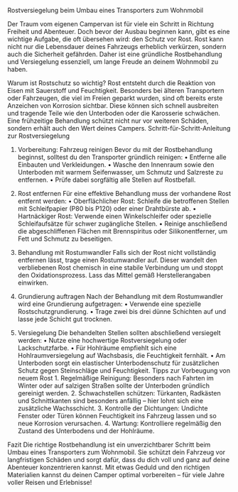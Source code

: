 Rostversiegelung beim Umbau eines Transporters zum Wohnmobil

Der Traum vom eigenen Campervan ist für viele ein Schritt in Richtung Freiheit und Abenteuer. Doch bevor der Ausbau beginnen kann, gibt es eine wichtige Aufgabe, die oft übersehen wird: den Schutz vor Rost. Rost kann nicht nur die Lebensdauer deines Fahrzeugs erheblich verkürzen, sondern auch die Sicherheit gefährden. Daher ist eine gründliche Rostbehandlung und Versiegelung essenziell, um lange Freude an deinem Wohnmobil zu haben.

Warum ist Rostschutz so wichtig?
Rost entsteht durch die Reaktion von Eisen mit Sauerstoff und Feuchtigkeit. Besonders bei älteren Transportern oder Fahrzeugen, die viel im Freien geparkt wurden, sind oft bereits erste Anzeichen von Korrosion sichtbar. Diese können sich schnell ausbreiten und tragende Teile wie den Unterboden oder die Karosserie schwächen. Eine frühzeitige Behandlung schützt nicht nur vor weiteren Schäden, sondern erhält auch den Wert deines Campers.
Schritt-für-Schritt-Anleitung zur Rostversiegelung

1. Vorbereitung: Fahrzeug reinigen
   Bevor du mit der Rostbehandlung beginnst, solltest du den Transporter gründlich reinigen:
   • Entferne alle Einbauten und Verkleidungen.
   • Wasche den Innenraum sowie den Unterboden mit warmem Seifenwasser, um Schmutz und Salzreste zu entfernen.
   • Prüfe dabei sorgfältig alle Stellen auf Rostbefall.

2. Rost entfernen
   Für eine effektive Behandlung muss der vorhandene Rost entfernt werden:
   • Oberflächlicher Rost: Schleife die betroffenen Stellen mit Schleifpapier (P80 bis P120) oder einer Drahtbürste ab.
   • Hartnäckiger Rost: Verwende einen Winkelschleifer oder spezielle Schleifaufsätze für schwer zugängliche Stellen.
   • Reinige anschließend die abgeschliffenen Flächen mit Brennspiritus oder Silikonentferner, um Fett und Schmutz zu beseitigen.

3. Behandlung mit Rostumwandler
   Falls sich der Rost nicht vollständig entfernen lässt, trage einen Rostumwandler auf. Dieser wandelt den verbliebenen Rost chemisch in eine stabile Verbindung um und stoppt den Oxidationsprozess. Lass das Mittel gemäß Herstellerangaben einwirken.

4. Grundierung auftragen
   Nach der Behandlung mit dem Rostumwandler wird eine Grundierung aufgetragen:
   • Verwende eine spezielle Rostschutzgrundierung.
   • Trage zwei bis drei dünne Schichten auf und lasse jede Schicht gut trocknen.

5. Versiegelung
   Die behandelten Stellen sollten abschließend versiegelt werden:
   • Nutze eine hochwertige Rostversiegelung oder Lackschutzfarbe.
   • Für Hohlräume empfiehlt sich eine Hohlraumversiegelung auf Wachsbasis, die Feuchtigkeit fernhält.
   • Am Unterboden sorgt ein elastischer Unterbodenschutz für zusätzlichen Schutz gegen Steinschläge und Feuchtigkeit.
   Tipps zur Vorbeugung von neuem Rost 1. Regelmäßige Reinigung: Besonders nach Fahrten im Winter oder auf salzigen Straßen sollte der Unterboden gründlich gereinigt werden. 2. Schwachstellen schützen: Türkanten, Radkästen und Schnittkanten sind besonders anfällig – hier lohnt sich eine zusätzliche Wachsschicht. 3. Kontrolle der Dichtungen: Undichte Fenster oder Türen können Feuchtigkeit ins Fahrzeug lassen und so neue Korrosion verursachen. 4. Wartung: Kontrolliere regelmäßig den Zustand des Unterbodens und der Hohlräume.

Fazit
Die richtige Rostbehandlung ist ein unverzichtbarer Schritt beim Umbau eines Transporters zum Wohnmobil. Sie schützt dein Fahrzeug vor langfristigen Schäden und sorgt dafür, dass du dich voll und ganz auf deine Abenteuer konzentrieren kannst. Mit etwas Geduld und den richtigen Materialien kannst du deinen Camper optimal vorbereiten – für viele Jahre voller Reisen und Erlebnisse!
